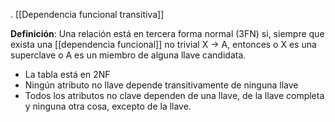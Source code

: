 .
[[Dependencia funcional transitiva]] 

**Definición**: Una relación está en tercera forma normal (3FN) si, siempre que exista una [[dependencia funcional]] no trivial X → A, entonces o X es una superclave o A es un miembro de alguna llave candidata.

- La tabla está en 2NF
- Ningún atributo no llave depende transitivamente de ninguna llave
- Todos los atributos no clave dependen de una llave, de la llave completa y ninguna otra cosa, excepto de la llave.
